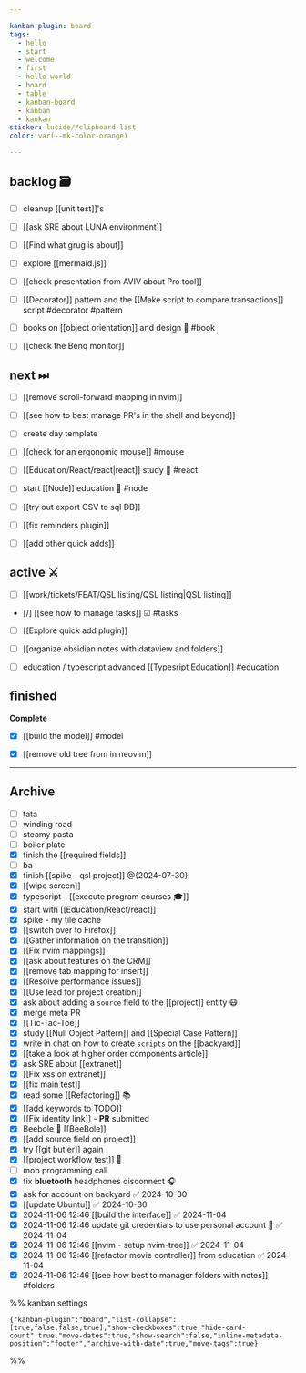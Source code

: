 ```yaml
---

kanban-plugin: board
tags:
  - hello
  - start
  - welcome
  - first
  - hello-world
  - board
  - table
  - kanban-board
  - kanban
  - kankan
sticker: lucide//clipboard-list
color: var(--mk-color-orange)

---
```


## backlog 🗃

- [ ] cleanup [[unit test]]'s
- [ ] [[ask SRE about LUNA environment]]
- [ ] [[Find what grug is about]]
- [ ] explore [[mermaid.js]]
- [ ] [[check presentation from AVIV about Pro tool]]
- [ ] [[Decorator]] pattern and the [[Make script to compare transactions]] script #decorator #pattern
- [ ] books on [[object orientation]] and design 📘 #book
- [ ] [[check the Benq monitor]]


## next ⏭

- [ ] [[remove scroll-forward mapping in nvim]]
- [ ] [[see how to best manage PR's in the shell and beyond]]
- [ ] create day template
- [ ] [[check for an ergonomic mouse]] #mouse
- [ ] [[Education/React/react|react]] study 🎒 #react
- [ ] start [[Node]] education 🏫 #node
- [ ] [[try out export CSV to sql DB]]
- [ ] [[fix reminders plugin]]
- [ ] [[add other quick adds]]


## active ⚔

- [ ] [[work/tickets/FEAT/QSL listing/QSL listing|QSL listing]]
- [/] [[see how to manage tasks]] ☑ #tasks
- [ ] [[Explore quick add plugin]]
- [ ] [[organize obsidian notes with dataview and folders]]
- [ ] education / typescript advanced [[Typesript Education]] #education


## finished

**Complete**
- [x] [[build the model]] #model
- [x] [[remove old tree from in neovim]]


***

## Archive

- [ ] tata
- [ ] winding road
- [ ] steamy pasta
- [ ] boiler plate
- [x] finish the [[required fields]]
- [ ] ba
- [x] finish [[spike - qsl project]] @{2024-07-30}
- [x] [[wipe screen]]
- [x] typescript - [[execute program courses 🎓]]
- [x] start with [[Education/React/react]]
- [x] spike - my tile cache
- [x] [[switch over to Firefox]]
- [x] [[Gather information on the transition]]
- [x] [[Fix nvim mappings]]
- [x] [[ask about features on the CRM]]
- [x] [[remove tab mapping for insert]]
- [x] [[Resolve performance issues]]
- [x] [[Use lead for project creation]]
- [x] ask about adding a `source` field to the [[project]] entity 😷
- [x] merge meta PR
- [x] [[Tic-Tac-Toe]]
- [x] study [[Null Object Pattern]] and [[Special Case Pattern]]
- [x] write in chat on how to create `scripts` on the [[backyard]]
- [x] [[take a look at higher order components article]]
- [x] ask SRE about [[extranet]]
- [x] [[Fix xss on extranet]]
- [x] [[fix main test]]
- [x] read some [[Refactoring]] 📚
- [x] [[add keywords to TODO]]
- [x] [[Fix identity link]] - **PR** submitted
- [x] Beebole 🐝 [[BeeBole]]
- [x] [[add source field on project]]
- [x] try [[git butler]] again
- [x] [[project workflow test]] 🧪
- [ ] mob programming call
- [x] fix **bluetooth** headphones disconnect 🎧
- [x] ask for account on backyard ✅ 2024-10-30
- [x] [[update Ubuntu]] ✅ 2024-10-30
- [x] 2024-11-06 12:46 [[build the interface]] ✅ 2024-11-04
- [x] 2024-11-06 12:46 update git credentials to use personal account 🐙 ✅ 2024-11-04
- [x] 2024-11-06 12:46 [[nvim - setup nvim-tree]] ✅ 2024-11-04
- [x] 2024-11-06 12:46 [[refactor movie controller]] from education ✅ 2024-11-04
- [x] 2024-11-06 12:46 [[see how best to manager folders with notes]] #folders

%% kanban:settings
```
{"kanban-plugin":"board","list-collapse":[true,false,false,true],"show-checkboxes":true,"hide-card-count":true,"move-dates":true,"show-search":false,"inline-metadata-position":"footer","archive-with-date":true,"move-tags":true}
```
%%